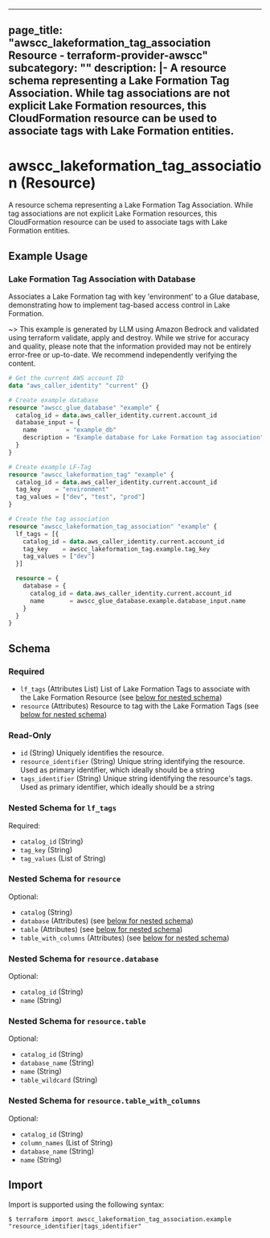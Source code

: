 
---
page_title: "awscc_lakeformation_tag_association Resource - terraform-provider-awscc"
subcategory: ""
description: |-
  A resource schema representing a Lake Formation Tag Association. While tag associations are not explicit Lake Formation resources, this CloudFormation resource can be used to associate tags with Lake Formation entities.
---

# awscc_lakeformation_tag_association (Resource)

A resource schema representing a Lake Formation Tag Association. While tag associations are not explicit Lake Formation resources, this CloudFormation resource can be used to associate tags with Lake Formation entities.

## Example Usage

### Lake Formation Tag Association with Database

Associates a Lake Formation tag with key 'environment' to a Glue database, demonstrating how to implement tag-based access control in Lake Formation.

~> This example is generated by LLM using Amazon Bedrock and validated using terraform validate, apply and destroy. While we strive for accuracy and quality, please note that the information provided may not be entirely error-free or up-to-date. We recommend independently verifying the content.

```terraform
# Get the current AWS account ID
data "aws_caller_identity" "current" {}

# Create example database
resource "awscc_glue_database" "example" {
  catalog_id = data.aws_caller_identity.current.account_id
  database_input = {
    name        = "example_db"
    description = "Example database for Lake Formation tag association"
  }
}

# Create example LF-Tag
resource "awscc_lakeformation_tag" "example" {
  catalog_id = data.aws_caller_identity.current.account_id
  tag_key    = "environment"
  tag_values = ["dev", "test", "prod"]
}

# Create the tag association
resource "awscc_lakeformation_tag_association" "example" {
  lf_tags = [{
    catalog_id = data.aws_caller_identity.current.account_id
    tag_key    = awscc_lakeformation_tag.example.tag_key
    tag_values = ["dev"]
  }]

  resource = {
    database = {
      catalog_id = data.aws_caller_identity.current.account_id
      name       = awscc_glue_database.example.database_input.name
    }
  }
}
```

<!-- schema generated by tfplugindocs -->
## Schema

### Required

- `lf_tags` (Attributes List) List of Lake Formation Tags to associate with the Lake Formation Resource (see [below for nested schema](#nestedatt--lf_tags))
- `resource` (Attributes) Resource to tag with the Lake Formation Tags (see [below for nested schema](#nestedatt--resource))

### Read-Only

- `id` (String) Uniquely identifies the resource.
- `resource_identifier` (String) Unique string identifying the resource. Used as primary identifier, which ideally should be a string
- `tags_identifier` (String) Unique string identifying the resource's tags. Used as primary identifier, which ideally should be a string

<a id="nestedatt--lf_tags"></a>
### Nested Schema for `lf_tags`

Required:

- `catalog_id` (String)
- `tag_key` (String)
- `tag_values` (List of String)


<a id="nestedatt--resource"></a>
### Nested Schema for `resource`

Optional:

- `catalog` (String)
- `database` (Attributes) (see [below for nested schema](#nestedatt--resource--database))
- `table` (Attributes) (see [below for nested schema](#nestedatt--resource--table))
- `table_with_columns` (Attributes) (see [below for nested schema](#nestedatt--resource--table_with_columns))

<a id="nestedatt--resource--database"></a>
### Nested Schema for `resource.database`

Optional:

- `catalog_id` (String)
- `name` (String)


<a id="nestedatt--resource--table"></a>
### Nested Schema for `resource.table`

Optional:

- `catalog_id` (String)
- `database_name` (String)
- `name` (String)
- `table_wildcard` (String)


<a id="nestedatt--resource--table_with_columns"></a>
### Nested Schema for `resource.table_with_columns`

Optional:

- `catalog_id` (String)
- `column_names` (List of String)
- `database_name` (String)
- `name` (String)

## Import

Import is supported using the following syntax:

```shell
$ terraform import awscc_lakeformation_tag_association.example "resource_identifier|tags_identifier"
```
